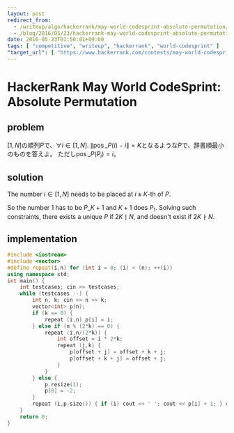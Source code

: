 ```yaml
---
layout: post
redirect_from:
  - /writeup/algo/hackerrank/may-world-codesprint-absolute-permutation/
  - /blog/2016/05/23/hackerrank-may-world-codesprint-absolute-permutation/
date: 2016-05-23T01:50:01+09:00
tags: [ "competitive", "writeup", "hackerrank", "world-codesprint" ]
"target_url": [ "https://www.hackerrank.com/contests/may-world-codesprint/challenges/absolute-permutation" ]
---
```


# HackerRank May World CodeSprint: Absolute Permutation

## problem

$[1,N]$の順列$P$で、$\forall i \in [1,N].\; \|\operatorname{pos}\_P(i) - i\| = K$となるような$P$で、辞書順最小のものを答えよ。
ただし$\operatorname{pos}\_P(P_i) = i$。

## solution

The number $i \in [1,N]$ needs to be placed at $i \pm K$-th of $P$.

So the number $1$ has to be $P\_{K+1}$ and $K+1$ does $P_1$.
Solving such constraints, there exists a unique $P$ if $2K \mid N$, and doesn't exist if $2K \nmid N$.

## implementation

``` c++
#include <iostream>
#include <vector>
#define repeat(i,n) for (int i = 0; (i) < (n); ++(i))
using namespace std;
int main() {
    int testcases; cin >> testcases;
    while (testcases --) {
        int n, k; cin >> n >> k;
        vector<int> p(n);
        if (k == 0) {
            repeat (i,n) p[i] = i;
        } else if (n % (2*k) == 0) {
            repeat (i,n/(2*k)) {
                int offset = i * 2*k;
                repeat (j,k) {
                    p[offset + j] = offset + k + j;
                    p[offset + k + j] = offset + j;
                }
            }
        } else {
            p.resize(1);
            p[0] = -2;
        }
        repeat (i,p.size()) { if (i) cout << ' '; cout << p[i] + 1; } cout << endl;
    }
    return 0;
}
```
